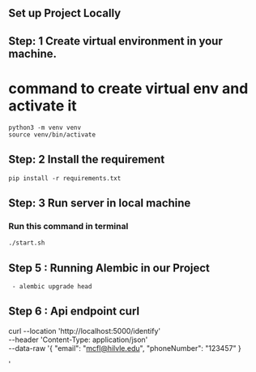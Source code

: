 ## Set up Project Locally

## Step: 1 Create virtual environment in your machine.

# command to create virtual env and activate it

    python3 -m venv venv
    source venv/bin/activate

## Step: 2 Install the requirement

    pip install -r requirements.txt

## Step: 3 Run server in local machine

### Run this command in terminal

    ./start.sh

## Step 5 : Running Alembic in our Project 

     - alembic upgrade head
## Step 6 : Api endpoint curl 

 curl --location 'http://localhost:5000/identify' \
--header 'Content-Type: application/json' \
--data-raw '{
    "email": "mcfl@hilvle.edu",
    "phoneNumber": "123457"
}

'


